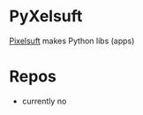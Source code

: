 # PyXelsuft
[Pixelsuft](https://github.com/Pixelsuft) makes Python libs (apps)
# Repos
 - currently no
